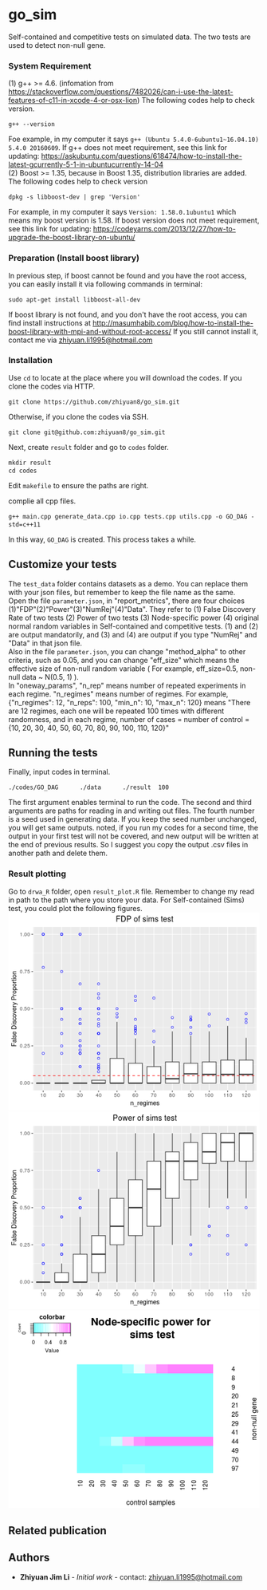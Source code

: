 ﻿# go_sim

Self-contained and competitive tests on simulated data. The two tests are used to detect non-null gene.

### System Requirement
(1) g++ >= 4.6. (infomation from https://stackoverflow.com/questions/7482026/can-i-use-the-latest-features-of-c11-in-xcode-4-or-osx-lion) The following codes help to check version.
```
g++ --version
```
Foe example, in my computer it says ```g++ (Ubuntu 5.4.0-6ubuntu1~16.04.10) 5.4.0 20160609```. If g++ does not meet requirement, see this link for updating: https://askubuntu.com/questions/618474/how-to-install-the-latest-gcurrently-5-1-in-ubuntucurrently-14-04 <br/>
(2) Boost >= 1.35, because in Boost 1.35, distribution libraries are added. The following codes help to check version
```
dpkg -s libboost-dev | grep 'Version'
```
For example, in my computer it says ```Version: 1.58.0.1ubuntu1``` which means my boost version is 1.58. If boost version does not meet requirement, see this link for updating: https://codeyarns.com/2013/12/27/how-to-upgrade-the-boost-library-on-ubuntu/

### Preparation (Install boost library)

In previous step, if boost cannot be found and you have the root access, you can easily install it via following commands in terminal:
```
sudo apt-get install libboost-all-dev
```
If boost library is not found, and you don't have the root access, you can find install instructions at http://masumhabib.com/blog/how-to-install-the-boost-library-with-mpi-and-without-root-access/  If you still cannot install it, contact me via zhiyuan.li1995@hotmail.com <br/>

### Installation 

Use ```cd``` to locate at the place where you will download the codes. 
If you clone the codes via HTTP.
```
git clone https://github.com/zhiyuan8/go_sim.git
```
Otherwise, if you clone the codes via SSH.
```
git clone git@github.com:zhiyuan8/go_sim.git 
```
Next, create ```result``` folder and go to ```codes``` folder.
```
mkdir result
cd codes
```
Edit ```makefile``` to ensure the paths are right.

complie all cpp files.
```
g++ main.cpp generate_data.cpp io.cpp tests.cpp utils.cpp -o GO_DAG -std=c++11
```
In this way, ```GO_DAG``` is created. 	This process takes a while.

## Customize your tests
The ```test_data``` folder contains datasets as a demo. You can replace them with your json files, but remember to keep the file name as the same.  <br/>
Open the file ```parameter.json```, in "report_metrics", there are four choices (1)"FDP"(2)"Power"(3)"NumRej"(4)"Data". They refer to (1) False Discovery Rate of two tests (2) Power of two tests (3) Node-specific power (4) original normal random variables in Self-contained and competitive tests. (1) and (2) are output mandatorily, and (3) and (4) are output if you type "NumRej" and "Data" in that json file. <br/>
Also in the file ```parameter.json```, you can change "method_alpha" to other criteria, such as 0.05, and you can change  "eff_size" which means the effective size of non-null random variable ( For example, eff_size=0.5, non-null data ~ N(0.5, 1) ). <br/>
In  "oneway_params", "n_rep" means number of repeated experiments in each regime. "n_regimes" means number of regimes. For example,  {"n_regimes": 12, "n_reps": 100, "min_n": 10, "max_n": 120} means "There are 12 regimes, each one will be repeated 100 times with different randomness, and in each regime, number of cases = number of control = {10, 20, 30, 40, 50, 60, 70, 80, 90, 100, 110, 120}"

## Running the tests

Finally, input codes in terminal.
```
./codes/GO_DAG      ./data      ./result  100
```
The first argument enables terminal to run the code. The second and third arguments are paths for reading in and writing out files. The fourth number is a seed used in generating data. If you keep the seed number unchanged, you will get same outputs.
noted, if you run my codes for a second time, the output in your first test will not be covered, and new output will be written at the end of previous results. So I suggest you copy the output .csv files in another path and delete them.

### Result plotting
Go to ```drwa_R``` folder, open ```result_plot.R``` file. Remember to change my read in path to the path where you store your data. For Self-contained (Sims) test, you could plot the following figures.
![Test Image 1](https://github.com/zhiyuan8/go_sim/blob/master/figures/Rplot01.png)
![Test Image 2](https://github.com/zhiyuan8/go_sim/blob/master/figures/Rplot03.png)
![Test Image 3](https://github.com/zhiyuan8/go_sim/blob/master/figures/Rplot05.png)
    

## Related publication


## Authors

* **Zhiyuan Jim Li** - *Initial work* - contact: zhiyuan.li1995@hotmail.com


